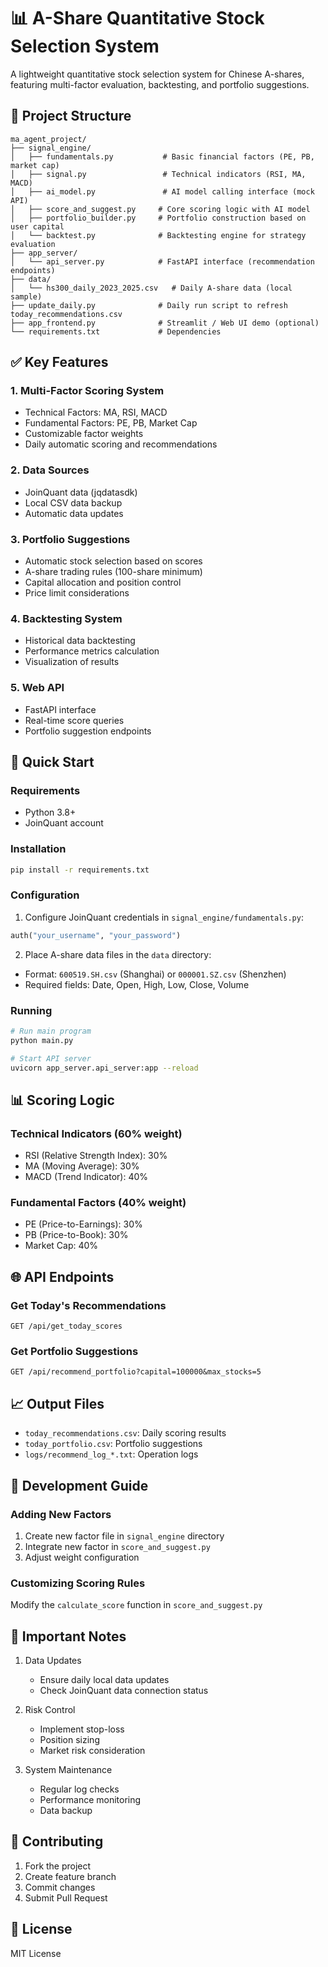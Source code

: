 # 📊 A-Share Quantitative Stock Selection System

A lightweight quantitative stock selection system for Chinese A-shares, featuring multi-factor evaluation, backtesting, and portfolio suggestions.

## 📁 Project Structure

```
ma_agent_project/
├── signal_engine/
│   ├── fundamentals.py           # Basic financial factors (PE, PB, market cap)
│   ├── signal.py                 # Technical indicators (RSI, MA, MACD)
│   ├── ai_model.py               # AI model calling interface (mock API)
│   ├── score_and_suggest.py     # Core scoring logic with AI model
│   ├── portfolio_builder.py     # Portfolio construction based on user capital
│   └── backtest.py              # Backtesting engine for strategy evaluation
├── app_server/
│   └── api_server.py            # FastAPI interface (recommendation endpoints)
├── data/
│   └── hs300_daily_2023_2025.csv   # Daily A-share data (local sample)
├── update_daily.py              # Daily run script to refresh today_recommendations.csv
├── app_frontend.py              # Streamlit / Web UI demo (optional)
└── requirements.txt             # Dependencies
```

## ✅ Key Features

### 1. Multi-Factor Scoring System
- Technical Factors: MA, RSI, MACD
- Fundamental Factors: PE, PB, Market Cap
- Customizable factor weights
- Daily automatic scoring and recommendations

### 2. Data Sources
- JoinQuant data (jqdatasdk)
- Local CSV data backup
- Automatic data updates

### 3. Portfolio Suggestions
- Automatic stock selection based on scores
- A-share trading rules (100-share minimum)
- Capital allocation and position control
- Price limit considerations

### 4. Backtesting System
- Historical data backtesting
- Performance metrics calculation
- Visualization of results

### 5. Web API
- FastAPI interface
- Real-time score queries
- Portfolio suggestion endpoints

## 🚀 Quick Start

### Requirements
- Python 3.8+
- JoinQuant account

### Installation
```bash
pip install -r requirements.txt
```

### Configuration
1. Configure JoinQuant credentials in `signal_engine/fundamentals.py`:
```python
auth("your_username", "your_password")
```

2. Place A-share data files in the `data` directory:
- Format: `600519.SH.csv` (Shanghai) or `000001.SZ.csv` (Shenzhen)
- Required fields: Date, Open, High, Low, Close, Volume

### Running
```bash
# Run main program
python main.py

# Start API server
uvicorn app_server.api_server:app --reload
```

## 📊 Scoring Logic

### Technical Indicators (60% weight)
- RSI (Relative Strength Index): 30%
- MA (Moving Average): 30%
- MACD (Trend Indicator): 40%

### Fundamental Factors (40% weight)
- PE (Price-to-Earnings): 30%
- PB (Price-to-Book): 30%
- Market Cap: 40%

## 🌐 API Endpoints

### Get Today's Recommendations
```
GET /api/get_today_scores
```

### Get Portfolio Suggestions
```
GET /api/recommend_portfolio?capital=100000&max_stocks=5
```

## 📈 Output Files

- `today_recommendations.csv`: Daily scoring results
- `today_portfolio.csv`: Portfolio suggestions
- `logs/recommend_log_*.txt`: Operation logs

## 🔧 Development Guide

### Adding New Factors
1. Create new factor file in `signal_engine` directory
2. Integrate new factor in `score_and_suggest.py`
3. Adjust weight configuration

### Customizing Scoring Rules
Modify the `calculate_score` function in `score_and_suggest.py`

## 📝 Important Notes

1. Data Updates
   - Ensure daily local data updates
   - Check JoinQuant data connection status

2. Risk Control
   - Implement stop-loss
   - Position sizing
   - Market risk consideration

3. System Maintenance
   - Regular log checks
   - Performance monitoring
   - Data backup

## 🤝 Contributing

1. Fork the project
2. Create feature branch
3. Commit changes
4. Submit Pull Request

## 📄 License

MIT License